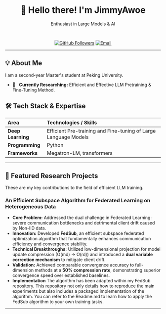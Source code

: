 

<!--
## Hi there 👋
**JimmyAwoe/JimmyAwoe** is a ✨ _special_ ✨ repository because its `README.md` (this file) appears on your GitHub profile.

Here are some ideas to get you started:

- 🔭 I’m currently working on ...
- 🌱 I’m currently learning ...
- 👯 I’m looking to collaborate on ...
- 🤔 I’m looking for help with ...
- 💬 Ask me about ...
- 📫 How to reach me: ...
- 😄 Pronouns: ...
- ⚡ Fun fact: ...
<img src="https://{{Your-Image-Link-Here-Optional-e.g.-GitHub-Avatar}}" width="150" alt="Profile Picture"/>

## 🔥 GitHub Stats

<p align="center">
  <img src="https://github-readme-stats.vercel.app/api?username={{Your-GitHub-Username}}&show_icons=true&theme=vue-dark&hide_border=true&count_private=true" alt="Your GitHub Stats" />
  <img src="https://github-readme-stats.vercel.app/api/top-langs/?username={{Your-GitHub-Username}}&layout=compact&theme=vue-dark&hide_border=true" alt="Your Top Languages" />
</p>

---
-->
<div align="center">
  
  <h1>👋 Hello there! I'm JimmyAwoe </h1>
  <p>
 Enthusiast in Large Models & AI
  </p>  
  
  [![GitHub Followers](https://img.shields.io/github/followers/JimmyAwoe?style=social)](https://github.com/JimmyAwoe?tab=followers)
  [![Email](https://img.shields.io/badge/-Email-D14836?style=flat-square&logo=gmail&logoColor=white)](mailto:xuyq@stu.pku.edu.cn)

  ---
</div>

## 💡 About Me

I am a second-year Master's student at Peking University.

* 🔭 &nbsp; **Currently Researching:** Efficient and Effective LLM Pretraining & Fine-Tuning Method.


## 🛠️ Tech Stack & Expertise

| Area | Technologies / Skills |
| :--- | :--- |
| **Deep Learning** | Efficient Pre-training and Fine-tuning of Large Language Models |
| **Programming** | Python |
| **Frameworks** | Megatron-LM, transformers |

---

## 🔬 Featured Research Projects

These are my key contributions to the field of efficient LLM training.
<!--
### GROUTER: Preemptive Routing for Stable and Efficient Mixture-of-Experts Training
* **Core Problem:** Systematically identified and provided a theoretical analysis of **Structure-Performance Interference (SPI)**—the inherent instability and optimization error accumulation caused by dynamic routing decisions in MoE training.
* **Innovation:** Proposed **GROUTER**, the first preemptive routing framework designed to *eliminate* SPI. We employ **Knowledge Distillation (KD)** to extract a high-quality, stable routing prior from a well-converged source model, injecting it as a fixed, near-optimal router into the target model.
* **Methodology:** Engineered two novel, complementary strategies for structural migration: **Expert Folding** and **Expert Tuning**.
* **Impact & Results:** Accelerated pre-training data utilization by **4.28x** and achieved up to **33.5% training throughput acceleration**.
-->
### An Efficient Subspace Algorithm for Federated Learning on Heterogeneous Data
* **Core Problem:** Addressed the dual challenge in Federated Learning: severe communication bottlenecks and detrimental client drift caused by Non-IID data.
* **Innovation:** Developed **FedSub**, an efficient subspace federated optimization algorithm that fundamentally enhances communication efficiency and convergence stability.
* **Technical Breakthroughs:** Utilized low-dimensional projection for model update compression (O(md) $\to$ O(rd)) and introduced a **dual variable correction mechanism** to mitigate client drift.
* **Validation:** Achieved comparable convergence accuracy to full-dimension methods at a **50% compression rate**, demonstrating superior convergence speed over established baselines.
* **Implementation** The algorithm has been adapted within my FedSub repository. This repository not only details how to reproduce the main experiments but also includes a packaged implementation of the algorithm. You can refer to the Readme.md to learn how to apply the FedSub algorithm to your own training tasks.

---

